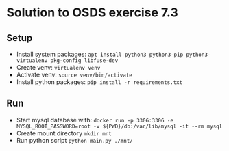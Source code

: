 # Solution to OSDS exercise 7.3

## Setup
- Install system packages: `apt install python3 python3-pip python3-virtualenv pkg-config libfuse-dev`
- Create venv: `virtualenv venv`
- Activate venv: `source venv/bin/activate`
- Install python packages: `pip install -r requirements.txt`

## Run
- Start mysql database with: `docker run -p 3306:3306 -e MYSQL_ROOT_PASSWORD=root -v ${PWD}/db:/var/lib/mysql -it --rm mysql`
- Create mount directory `mkdir mnt`
- Run python script `python main.py ./mnt/`